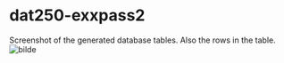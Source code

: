 # dat250-exxpass2

Screenshot of the generated database tables. Also the rows in the table.
![bilde](https://user-images.githubusercontent.com/44643583/132413830-8f618d81-c803-43eb-8b72-fc1251ef0dfb.png)

